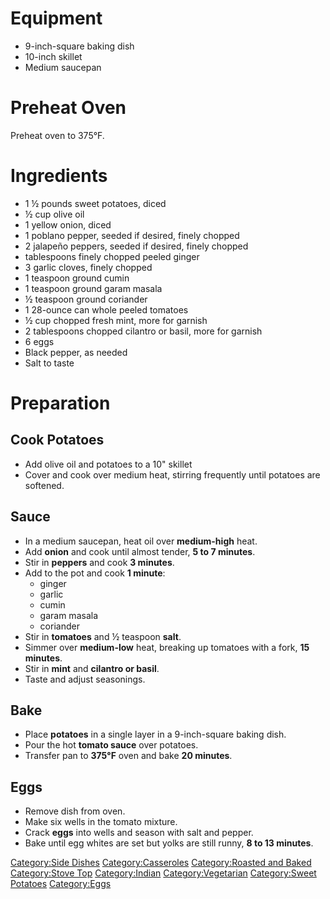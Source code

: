 # Equipment

-   9-inch-square baking dish
-   10-inch skillet
-   Medium saucepan

# Preheat Oven

Preheat oven to 375°F.

# Ingredients

-   1 ½ pounds sweet potatoes, diced
-   ½ cup olive oil
-   1 yellow onion, diced
-   1 poblano pepper, seeded if desired, finely chopped
-   2 jalapeño peppers, seeded if desired, finely chopped
-   tablespoons finely chopped peeled ginger
-   3 garlic cloves, finely chopped
-   1 teaspoon ground cumin
-   1 teaspoon ground garam masala
-   ½ teaspoon ground coriander
-   1 28-ounce can whole peeled tomatoes
-   ½ cup chopped fresh mint, more for garnish
-   2 tablespoons chopped cilantro or basil, more for garnish
-   6 eggs
-   Black pepper, as needed
-   Salt to taste

# Preparation

## Cook Potatoes

-   Add olive oil and potatoes to a 10" skillet
-   Cover and cook over medium heat, stirring frequently until potatoes
    are softened.

## Sauce

-   In a medium saucepan, heat oil over **medium-high** heat.
-   Add **onion** and cook until almost tender, **5 to 7 minutes**.
-   Stir in **peppers** and cook **3 minutes**.
-   Add to the pot and cook **1 minute**:
    -   ginger
    -   garlic
    -   cumin
    -   garam masala
    -   coriander
-   Stir in **tomatoes** and ½ teaspoon **salt**.
-   Simmer over **medium-low** heat, breaking up tomatoes with a fork,
    **15 minutes**.
-   Stir in **mint** and **cilantro or basil**.
-   Taste and adjust seasonings.

## Bake

-   Place **potatoes** in a single layer in a 9-inch-square baking dish.
-   Pour the hot **tomato sauce** over potatoes.
-   Transfer pan to **375°F** oven and bake **20 minutes**.

## Eggs

-   Remove dish from oven.
-   Make six wells in the tomato mixture.
-   Crack **eggs** into wells and season with salt and pepper.
-   Bake until egg whites are set but yolks are still runny, **8 to 13
    minutes**.

[Category:Side Dishes](Category:Side_Dishes "wikilink")
[Category:Casseroles](Category:Casseroles "wikilink") [Category:Roasted
and Baked](Category:Roasted_and_Baked "wikilink") [Category:Stove
Top](Category:Stove_Top "wikilink")
[Category:Indian](Category:Indian "wikilink")
[Category:Vegetarian](Category:Vegetarian "wikilink") [Category:Sweet
Potatoes](Category:Sweet_Potatoes "wikilink")
[Category:Eggs](Category:Eggs "wikilink")